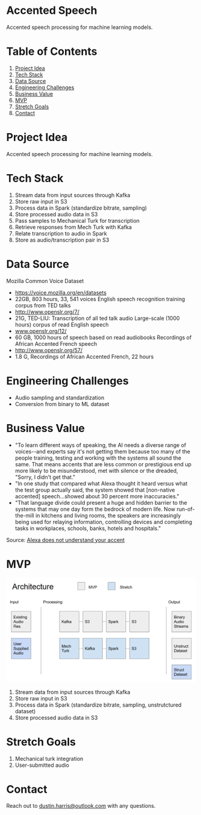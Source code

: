 # Accented Speech
Accented speech processing for machine learning models.

# Table of Contents
1. [Project Idea](README.md#project-idea)
2. [Tech Stack](README.md#tech-stack)
3. [Data Source](README.md#data-source)
4. [Engineering Challenges](README.md#engineering-challenges)
5. [Business Value](README.md#business-value)
6. [MVP](README.md#mvp)
7. [Stretch Goals](README.md#stretch-goals)
8. [Contact](README.md#contact)

# Project Idea

Accented speech processing for machine learning models.

# Tech Stack

1. Stream data from input sources through Kafka
2. Store raw input in S3
3. Process data in Spark (standardize bitrate, sampling)
4. Store processed audio data in S3
5. Pass samples to Mechanical Turk for transcription
6. Retrieve responses from Mech Turk with Kafka
7. Relate transcription to audio in Spark
8. Store as audio/transcription pair in S3

# Data Source

Mozilla Common Voice Dataset
* https://voice.mozilla.org/en/datasets
* 22GB, 803 hours, 33, 541 voices
English speech recognition training corpus from TED talks
* http://www.openslr.org/7/
* 21G, TED-LIU: Transcription of all ted talk audio
Large-scale (1000 hours) corpus of read English speech 
* www.openslr.org/12/
* 60 GB, 1000 hours of speech based on read audiobooks
Recordings of African Accented French speech
* http://www.openslr.org/57/
* 1.8 G, Recordings of African Accented French, 22 hours

# Engineering Challenges

* Audio sampling and standardization
* Conversion from binary to ML dataset

# Business Value

* "To learn different ways of speaking, the AI needs a diverse range of voices--and experts say it's not getting them because too many of the people training, testing and working with the systems all sound the same. That means accents that are less common or prestigious end up more likely to be misunderstood, met with silence or the dreaded, "Sorry, I didn't get that."
* "In one study that compared what Alexa thought it heard versus what the test group actually said, the system showed that [non-native accented] speech...showed about 30 percent more inaccuracies."
* "That language divide could present a huge and hidden barrier to the systems that may one day form the bedrock of modern life. Now run-of-the-mill in kitchens and living rooms, the speakers are increasingly being used for relaying information, controlling devices and completing tasks in workplaces, schools, banks, hotels and hospitals."

Source: [Alexa does not understand your accent](https://www.washingtonpost.com/graphics/2018/business/alexa-does-not-understand-your-accent/?noredirect=on&utm_term=.5982731d9770)

# MVP

![System Architecture Diagram](https://github.com/dustinharris/accentedspeech/blob/master/img/sys-architecture.PNG)

1. Stream data from input sources through Kafka
2. Store raw input in S3
3. Process data in Spark (standardize bitrate, sampling, unstrutctured dataset)
4. Store processed audio data in S3

# Stretch Goals

1. Mechanical turk integration
2. User-submitted audio

# Contact
Reach out to dustin.harris@outlook.com with any questions.